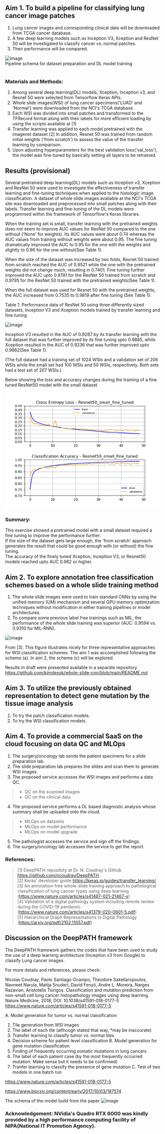 ## Aim 1. To build a pipeline for classifying lung cancer image patches

1) Lung cancer images and corresponding clinical data will be downloaded from TCGA cancer database.
2) A few deep learning models such as Inception V3, Xception and ResNet 50 will be investigated to classify cancer vs. normal patches.
3) Their performance will be compared.

![image](https://user-images.githubusercontent.com/64822593/154029950-8e379ddb-0b8c-47f6-b37f-876c40b0ff31.png)
<br>Pipeline schema for dataset preparation and DL model training<br><br>


### Materials and Methods:
1) Among several deep learning(DL) models, Xception, Inception v3, and Resnet 50 were selected from Tensorflow Keras APIs.
2) Whole slide images(WSI) of lung cancer specimens('LUAD' and 'Normal') were downloaded from the NCI's TCGA database.  
3) Each WSI was divided into small patches and transformed to the TFRecord format along with their labels for more efficient loading by using the scripts available at [1] 
4) Transfer learning was applied to each model pretrained with the imagenet dataset [2]  In addition, Resnet 50 was trained from random initial weights ('from scratch') to assess the value of the transfer learning by comparison.  
5) Upon adjusting hyperparameters for the best validation loss('val_loss'), the model was fine-tuned by basically setting all layers to be retrained. 

## Results (provisional)
Several pretrained deep learning(DL) models such as Inception v3, Xception and ResNet 50 were used to investigate the effectiveness of transfer learning and fine-tuning techniques when applied to the histologic image classification. A dataset of whole slide images avaliable at the NCI's TCGA site was downloaded and preprocessed into small patches along with their labels.  Transfer learning and fine-tuning of the DL models were programmed within the framework of Tensorflow's Keras libraries. 

When the training set is small, transfer learning with the pretrained weights does not seem to improve AUC values for ResNet 50 compared to the one without ('None' for weights).  Its AUC values were about 0.74 whereas the AUC values from training without weights were about 0.95. The fine tuning dramatically improved the AUC to 0.95 for the one with the weights and slightly to 0.96 for the one without(See Table 1).

When the size of the dataset was increased by two folds, Resnet 50 trained from scratch reached the AUC of 0.9521 while the one with the pretrained weights did not change much, resulting in 0.7401.  Fine tuning further improved the AUC upto 0.9781 for the ResNet 50 trained from scratch and 0.9795 for the ResNet 50 trained with the pretrained weights(See Table 1).

When the full dataset was used for Resnet 50 with the pretrained weights, the AUC increased from 0.7535 to 0.9819 after fine tuning (See Table 1).   


Table 1.  Performance data of ResNet 50 using three differently sized datasets, Inception V3 and Xception models trained by transfer learning and fine tuning  

![image](https://user-images.githubusercontent.com/64822593/198612735-2343c733-0337-442d-887b-462330147d22.png)


Inception V3 resulted in the AUC of 0.9287 by its transfer learning with the full dataset that was further improved by its fine tuning upto 0.9885, while Xception resulted in the AUC of 0.9236 that was further improved upto 0.9862(See Table 1).

(The full dataset had a training set of 1024 WSIs and a validation set of 206 WSIs while the small set had 100 WSIs and 50 WSIs, respectively.  Both sets had a test set of 207 WSIs.)

Below showing the loss and accuracy changes during the training of a fine tuned ResNet50 model with the small dataset

![image](https://github.com/kimdesok/DeepPATH/blob/master/Resnet50_small_fine_tuned_plot.png)

### Summary:

This exercise showed a pretrained model with a small dataset required a fine tuning to improve the performance further.  
If the size of the dataset gets large enough, the 'from scratch' approach generates the result that could be good enough with (or without) the fine tuning.  
The accuracy of the finely tuned Xception, Inception V3, or Resnet50 models reached upto AUC 0.982 or higher. 

## Aim 2. To explore annotation free classification schemes based on a whole slide training method
1) The whole slide images were used to train standard CNNs by using the unified memory (UM) mechanism and several GPU memory optimization techniques without modification in either training pipelines or model architectures. 
2) To compare some previous label free trainings such as MIL, the performance of the whole slide training was superior (AUC: 0.9594 vs. 0.9310 for MIL-RNN).

![image](https://user-images.githubusercontent.com/64822593/194527469-1b186d2e-672b-46e8-9ad4-9ab13685ab42.png)

From [3].  This figure illustrates nicely for three representative approaches for WSI classification schemes.  The aim 1 was accomplished following the scheme (a).  In aim 2, the scheme (c) will be explored.

Results in draft were presented available in a separate repository. https://github.com/kimdesok/whole-slide-cnn/blob/main/README.md

## Aim 3. To utilize the previously obtained representation to detect gene mutation by the tissue image analysis
1) To try the patch classification models.
2) To try the WSI classification models.

## Aim 4. To provide a commercial SaaS on the cloud focusing on data QC and MLOps

1) The surgery/oncology lab sends the patient specimens for a slide preparation lab.
2) The slide preparation lab prepares the slides and scan them to generate WSI images.
3) The proposed service accesses the WSI images and performs a data QC.
>* QC on the scanned images
>* QC on the clinical data
4) The proposed service performs a DL based diagnostic analysis whose summary shall be uploaded onto the cloud.
> * MLOps on datasets
> * MLOps on model performance
> * MLOps on model upgrade
5) The pathologist accesses the service and sign off the findings.
6) The surgery/oncology lab accesses the service to get the report.

### References: 
>[1] DeepPATH repositoty at Dr. N. Coudray's Github https://github.com/ncoudray/DeepPATH. <br>
>[2] Keras' developer guide https://keras.io/guides/transfer_learning/ <br>
>[3] An annotation-free whole-slide training approach to pathological classification of lung cancer types using deep learning (https://www.nature.com/articles/s41467-021-21467-y) <br>
>[4] Validation of a digital pathology system including remote review during the COVID-19 pandemic (https://www.nature.com/articles/s41379-020-0601-5.pdf) <br>
>[5] Hierarchical Graph Representations in Digital Pathology (https://arxiv.org/pdf/2102.11057.pdf) <br>


##  Discussion on the DeepPATH framework

The DeepPATH framework gathers the codes that have been used to study the use of a deep learning architecture (Inception v3 from Google) to classify Lung cancer images.

For more details and references, please check:

Nicolas Coudray, Paolo Santiago Ocampo, Theodore Sakellaropoulos, Navneet Narula, Matija Snuderl, David Fenyö, Andre L. Moreira, Narges Razavian, Aristotelis Tsirigos. Classification and mutation prediction from non–small cell lung cancer histopathology images using deep learning. Nature Medicine, 2018; DOI: 10.1038/s41591-018-0177-5 https://www.nature.com/articles/s41591-018-0177-5

A. Model generation for tumor vs. normal classification
  1) Tile generation from WSI images
  2) The label of each tile (although stated that way, *may be inaccurate)
  3) Transfer learning to classify tumor vs. normal tiles 
  4) Decision scheme for patient level classification
B. Model generation for gene mutation classification
  1) Finding of frequently occurring somatic mutations in lung cancers
  2) The label of each patient case (by the most frequently occurred mutation. Make sense but it needs to be confirmed)
  3) Tranfer learning to classify the presence of gene mutation
C. Test of two models in one batch run

https://www.nature.com/articles/s41591-018-0177-5

https://www.biorxiv.org/content/early/2017/10/03/197574

The schema of the model build from the paper
![image](https://user-images.githubusercontent.com/64822593/154029375-23ba352d-3f16-4933-86f3-f9478c2f4523.png)

### Acknowledgement: NVidia's Quadro RTX 6000 was kindly provided by a high performance computing facility of NIPA(National IT Promotion Agency).
